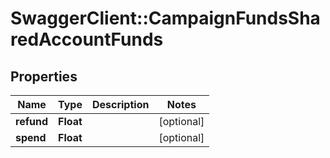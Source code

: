 # SwaggerClient::CampaignFundsSharedAccountFunds

## Properties
Name | Type | Description | Notes
------------ | ------------- | ------------- | -------------
**refund** | **Float** |  | [optional] 
**spend** | **Float** |  | [optional] 

